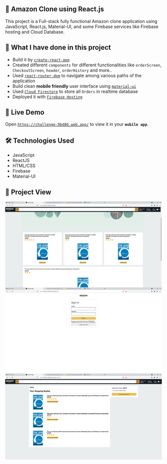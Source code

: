## 💬 Amazon Clone using React.js

This project is a Full-stack fully functional Amazon clone application using JavaScript, React.js, Material-UI, and some Firebase services like Firebase hosting and Cloud Database.

## 📝 What I have done in this project

- Build it by [`create-react-app`](https://github.com/facebook/create-react-app)
- Created different `components` for different functionalities like `orderScreen`, `CheckoutScreen`, `header`, `orderHistory` and more..
- Used [`react-router-dom`](https://www.npmjs.com/package/react-router-dom) to navigate among various paths of the application
- Build clean **mobile friendly** user interface using [`material-ui`](https://material-ui.com/)
- Used [`Cloud Firestore`](https://firebase.google.com/docs/firestore) to store all `Orders` in realtime database
- Deployed it with [`Firebase Hosting`](https://firebase.google.com/docs/hosting)

## 🚀 Live Demo

Open [`https://challenge-9bd86.web.app/`](https://challenge-9bd86.web.app/) to view it in your **`mobile app`**.

## 🛠 Technologies Used

- JavaScript
- ReactJS
- HTML/CSS
- Firebase
- Material-UI

## 📱 Project View

<img align="center" src="./assets/LandingPage.png">
<img align="center" src="./assets/LoginPage.png">
<img align="center" src="./assets/CartPage.png">

